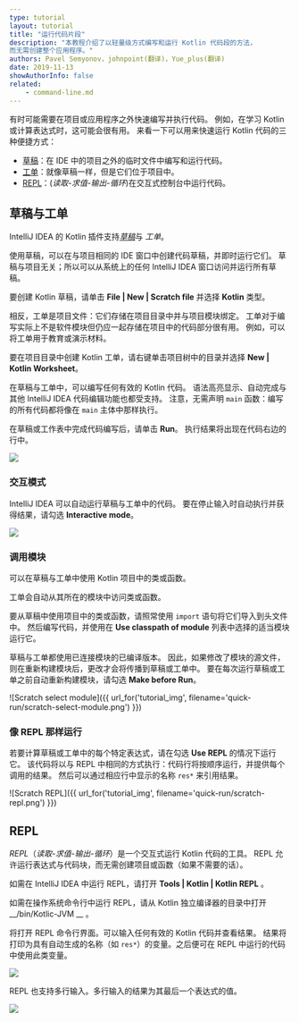 ```yaml
---
type: tutorial
layout: tutorial
title: "运行代码片段"
description: "本教程介绍了以轻量级方式编写和运行 Kotlin 代码段的方法，
而无需创建整个应用程序。"
authors: Pavel Semyonov，johnpoint(翻译)，Yue_plus(翻译)
date: 2019-11-13
showAuthorInfo: false
related:
    - command-line.md
---
```


有时可能需要在项目或应用程序之外快速编写并执行代码。
例如，在学习 Kotlin 或计算表达式时，这可能会很有用。
来看一下可以用来快速运行 Kotlin 代码的三种便捷方式：
* [草稿](#scratches-and-worksheets)：在 IDE 中的项目之外的临时文件中编写和运行代码。
* [工单](#scratches-and-worksheets)：就像草稿一样，但是它们位于项目中。
* [REPL](#repl)：(_<span title="Read">读取</span>-<span title="Eval">求值</span>-<span title="Print">输出</span>-<span title="Loop">循环</span>_)在交互式控制台中运行代码。

## 草稿与工单

IntelliJ IDEA 的 Kotlin 插件支持[_草稿_](https://www.jetbrains.com/help/idea/scratches.html)与 _工单_。
 
使用草稿，可以在与项目相同的 IDE 窗口中创建代码草稿，并即时运行它们。
草稿与项目无关；所以可以从系统上的任何 IntelliJ IDEA 窗口访问并运行所有草稿。

要创建 Kotlin 草稿，请单击 __File \| New \| Scratch file__ 并选择 __Kotlin__ 类型。

相反，工单是项目文件：它们存储在项目目录中并与项目模块绑定。
工单对于编写实际上不是软件模块但仍应一起存储在项目中的代码部分很有用。
例如，可以将工单用于教育或演示材料。

要在项目目录中创建 Kotlin 工单，请右键单击项目树中的目录并选择
__New \| Kotlin Worksheet__。

在草稿与工单中，可以编写任何有效的 Kotlin 代码。
语法高亮显示、自动完成与其他 IntelliJ IDEA 代码编辑功能也都受支持。
注意，无需声明 `main` 函数：编写的所有代码都将像在 `main` 主体中那样执行。

在草稿或工作表中完成代码编写后，请单击 __Run__。
执行结果将出现在代码右边的行中。

<div style="display: flex; align-items: center; margin-bottom: 10px;">
    <img
    src="{{ url_for('asset', path='images/tutorials/quick-run/scratch-run.png') }}"
    data-gif-src="{{ url_for('asset', path='images/tutorials/quick-run/scratch-run.gif') }}"
    class="gif-image">
</div>

### 交互模式

IntelliJ IDEA 可以自动运行草稿与工单中的代码。
要在停止输入时自动执行并获得结果，请勾选 __Interactive mode__。

<div style="display: flex; align-items: center; margin-bottom: 10px;">
    <img
    src="{{ url_for('asset', path='images/tutorials/quick-run/scratch-interactive.png') }}"
    data-gif-src="{{ url_for('asset', path='images/tutorials/quick-run/scratch-interactive.gif') }}"
    class="gif-image">
</div>

### 调用模块

可以在草稿与工单中使用 Kotlin 项目中的类或函数。

工单会自动从其所在的模块中访问类或函数。

要从草稿中使用项目中的类或函数，请照常使用 `import` 语句将它们导入到头文件中。
然后编写代码，并使用在 __Use classpath of module__ 列表中选择的适当模块运行它。

草稿与工单都使用已连接模块的已编译版本。
因此，如果修改了模块的源文件，则在重新构建模块后，更改才会将传播到草稿或工单中。
要在每次运行草稿或工单之前自动重新构建模块，请勾选 __Make before Run__。

![Scratch select module]({{ url_for('tutorial_img', filename='quick-run/scratch-select-module.png') }})

### 像 REPL 那样运行

若要计算草稿或工单中的每个特定表达式，请在勾选 __Use REPL__ 的情况下运行它。
该代码将以与 REPL 中相同的方式执行：代码行将按顺序运行，并提供每个调用的结果。
然后可以通过相应行中显示的名称 `res*` 来引用结果。

![Scratch REPL]({{ url_for('tutorial_img', filename='quick-run/scratch-repl.png') }})

## REPL

_REPL_（_<span title="Read">读取</span>-<span title="Eval">求值</span>-<span title="Print">输出</span>-<span title="Loop">循环</span>_）是一个交互式运行 Kotlin 代码的工具。
REPL 允许运行表达式与代码块，而无需创建项目或函数（如果不需要的话）。

如需在 IntelliJ IDEA 中运行 REPL，请打开 __Tools \| Kotlin \| Kotlin REPL__ 。

如需在操作系统命令行中运行 REPL，请从 Kotlin 独立编译器的目录中打开 __/bin/Kotlic-JVM __ 。

将打开 REPL 命令行界面。可以输入任何有效的 Kotlin 代码并查看结果。
结果将打印为具有自动生成的名称（如 `res*`）的变量。之后便可在 REPL 中运行的代码中使用此类变量。

<div style="display: flex; align-items: center; margin-bottom: 10px;">
    <img
    src="{{ url_for('asset', path='images/tutorials/quick-run/repl-run.png') }}"
    data-gif-src="{{ url_for('asset', path='images/tutorials/quick-run/repl-run.gif') }}"
    class="gif-image">
</div>

REPL 也支持多行输入。多行输入的结果为其最后一个表达式的值。

<div style="display: flex; align-items: center; margin-bottom: 10px;">
    <img
    src="{{ url_for('asset', path='images/tutorials/quick-run/repl-multi-line.png') }}"
    data-gif-src="{{ url_for('asset', path='images/tutorials/quick-run/repl-multi-line.gif') }}"
    class="gif-image">
</div>
